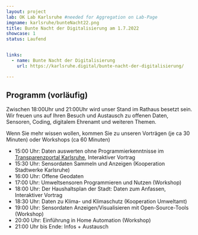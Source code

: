 ```yaml
---
layout: project
lab: OK Lab Karlsruhe #needed for Aggregation on Lab-Page
imgname: karlsruhe/bunteNacht22.png
title: Bunte Nacht der Digitalisierung am 1.7.2022
showcase: 1
status: Laufend


links:
  - name: Bunte Nacht der Digitalisierung
    url: https://karlsruhe.digital/bunte-nacht-der-digitalisierung/

---
```



## Programm (vorläufig)
Zwischen 18:00Uhr und 21:00Uhr wird unser Stand im Rathaus besetzt sein. 
Wir freuen uns auf Ihren Besuch und Austausch zu offenen Daten, Sensoren, Coding, digitalem Ehrenamt und weiteren Themen.

Wenn Sie mehr wissen wollen, kommen Sie zu unseren Vorträgen (je ca 30 Minuten) oder Workshops (ca 60 Minuten)

 * 15:00 Uhr: Daten auswerten ohne Programmierkenntnisse im [Transparenzportal Karlsruhe](https://transparenz.karlsruhe.de), Interaktiver Vortrag
 * 15:30 Uhr: Sensordaten Sammeln und Anzeigen (Kooperation Stadtwerke Karlsruhe)
 * 16:00 Uhr: Offene Geodaten
 * 17:00 Uhr: Umweltsensoren Programmieren und Nutzen (Workshop) 
 * 18:00 Uhr: Der Haushaltsplan der Stadt: Daten zum Anfassen, Interaktiver Vortrag
 * 18:30 Uhr: Daten zu Klima- und Klimaschutz (Kooperation Umweltamt) 
 * 19:00 Uhr: Sensordaten Anzeigen/Visualisieren mit Open-Source-Tools (Workshop)
 * 20:00 Uhr: Einführung in Home Automation (Workshop) 
 * 21:00 Uhr bis Ende: Infos + Austausch


<!--
[Twitter](https://twitter.com/hashtag/ka2020opendata)
-->


